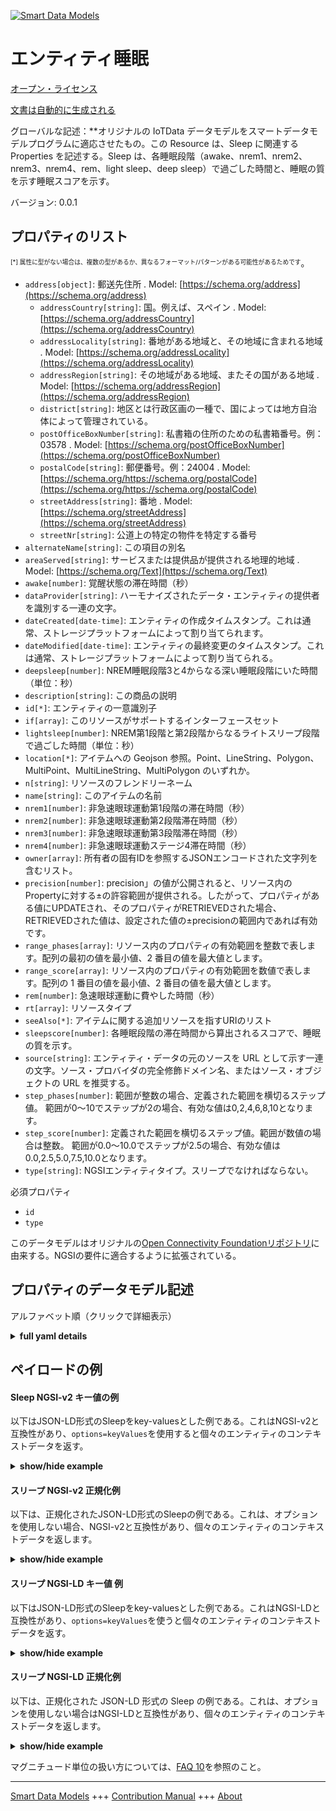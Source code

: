<!-- 10-Header -->    
[![Smart Data Models](https://smartdatamodels.org/wp-content/uploads/2022/01/SmartDataModels_logo.png "Logo")](https://smartdatamodels.org)    
エンティティ睡眠    
========<!-- /10-Header -->    
<!-- 15-License -->    
[オープン・ライセンス](https://github.com/smart-data-models//dataModel.OCF/blob/master/Sleep/LICENSE.md)    
[文書は自動的に生成される](https://docs.google.com/presentation/d/e/2PACX-1vTs-Ng5dIAwkg91oTTUdt8ua7woBXhPnwavZ0FxgR8BsAI_Ek3C5q97Nd94HS8KhP-r_quD4H0fgyt3/pub?start=false&loop=false&delayms=3000#slide=id.gb715ace035_0_60)    
<!-- /15-License -->    
<!-- 20-Description -->    
グローバルな記述：**オリジナルの IoTData データモデルをスマートデータモデルプログラムに適応させたもの。この Resource は、Sleep に関連する Properties を記述する。Sleep は、各睡眠段階（awake、nrem1、nrem2、nrem3、nrem4、rem、light sleep、deep sleep）で過ごした時間と、睡眠の質を示す睡眠スコアを示す。    
バージョン: 0.0.1    
<!-- /20-Description -->    
<!-- 30-PropertiesList -->    
## プロパティのリスト    
<sup><sub>[*] 属性に型がない場合は、複数の型があるか、異なるフォーマット/パターンがある可能性があるためです</sub></sup>。    
- `address[object]`: 郵送先住所  . Model: [https://schema.org/address](https://schema.org/address)	- `addressCountry[string]`: 国。例えば、スペイン  . Model: [https://schema.org/addressCountry](https://schema.org/addressCountry)    
	- `addressLocality[string]`: 番地がある地域と、その地域に含まれる地域  . Model: [https://schema.org/addressLocality](https://schema.org/addressLocality)    
	- `addressRegion[string]`: その地域がある地域、またその国がある地域  . Model: [https://schema.org/addressRegion](https://schema.org/addressRegion)    
	- `district[string]`: 地区とは行政区画の一種で、国によっては地方自治体によって管理されている。      
	- `postOfficeBoxNumber[string]`: 私書箱の住所のための私書箱番号。例：03578  . Model: [https://schema.org/postOfficeBoxNumber](https://schema.org/postOfficeBoxNumber)    
	- `postalCode[string]`: 郵便番号。例：24004  . Model: [https://schema.org/https://schema.org/postalCode](https://schema.org/https://schema.org/postalCode)    
	- `streetAddress[string]`: 番地  . Model: [https://schema.org/streetAddress](https://schema.org/streetAddress)    
	- `streetNr[string]`: 公道上の特定の物件を特定する番号      
- `alternateName[string]`: この項目の別名  - `areaServed[string]`: サービスまたは提供品が提供される地理的地域  . Model: [https://schema.org/Text](https://schema.org/Text)- `awake[number]`: 覚醒状態の滞在時間（秒）  - `dataProvider[string]`: ハーモナイズされたデータ・エンティティの提供者を識別する一連の文字。  - `dateCreated[date-time]`: エンティティの作成タイムスタンプ。これは通常、ストレージプラットフォームによって割り当てられます。  - `dateModified[date-time]`: エンティティの最終変更のタイムスタンプ。これは通常、ストレージプラットフォームによって割り当てられる。  - `deepsleep[number]`: NREM睡眠段階3と4からなる深い睡眠段階にいた時間（単位：秒）  - `description[string]`: この商品の説明  - `id[*]`: エンティティの一意識別子  - `if[array]`: このリソースがサポートするインターフェースセット  - `lightsleep[number]`: NREM第1段階と第2段階からなるライトスリープ段階で過ごした時間（単位：秒）  - `location[*]`: アイテムへの Geojson 参照。Point、LineString、Polygon、MultiPoint、MultiLineString、MultiPolygon のいずれか。  - `n[string]`: リソースのフレンドリーネーム  - `name[string]`: このアイテムの名前  - `nrem1[number]`: 非急速眼球運動第1段階の滞在時間（秒）  - `nrem2[number]`: 非急速眼球運動第2段階滞在時間（秒）  - `nrem3[number]`: 非急速眼球運動第3段階滞在時間（秒）  - `nrem4[number]`: 非急速眼球運動ステージ4滞在時間（秒）  - `owner[array]`: 所有者の固有IDを参照するJSONエンコードされた文字列を含むリスト。  - `precision[number]`: precision」の値が公開されると、リソース内のPropertyに対する±の許容範囲が提供される。したがって、プロパティがある値にUPDATEされ、そのプロパティがRETRIEVEDされた場合、RETRIEVEDされた値は、設定された値の±precisionの範囲内であれば有効です。  - `range_phases[array]`: リソース内のプロパティの有効範囲を整数で表します。配列の最初の値を最小値、2 番目の値を最大値とします。  - `range_score[array]`: リソース内のプロパティの有効範囲を数値で表します。配列の 1 番目の値を最小値、2 番目の値を最大値とします。  - `rem[number]`: 急速眼球運動に費やした時間（秒）  - `rt[array]`: リソースタイプ  - `seeAlso[*]`: アイテムに関する追加リソースを指すURIのリスト  - `sleepscore[number]`: 各睡眠段階の滞在時間から算出されるスコアで、睡眠の質を示す。  - `source[string]`: エンティティ・データの元のソースを URL として示す一連の文字。ソース・プロバイダの完全修飾ドメイン名、またはソース・オブジェクトの URL を推奨する。  - `step_phases[number]`: 範囲が整数の場合、定義された範囲を横切るステップ値。  範囲が0～10でステップが2の場合、有効な値は0,2,4,6,8,10となります。  - `step_score[number]`: 定義された範囲を横切るステップ値。範囲が数値の場合は整数。  範囲が0.0～10.0でステップが2.5の場合、有効な値は0.0,2.5,5.0,7.5,10.0となります。  - `type[string]`: NGSIエンティティタイプ。スリープでなければならない。  <!-- /30-PropertiesList -->    
<!-- 35-RequiredProperties -->    
必須プロパティ    
- `id`  - `type`  <!-- /35-RequiredProperties -->    
<!-- 40-RequiredProperties -->    
このデータモデルはオリジナルの[Open Connectivity Foundationリポジトリ](https://github.com/openconnectivityfoundation/IoTDataModels)に由来する。NGSIの要件に適合するように拡張されている。    
<!-- /40-RequiredProperties -->    
<!-- 50-DataModelHeader -->    
## プロパティのデータモデル記述    
アルファベット順（クリックで詳細表示）    
<!-- /50-DataModelHeader -->    
<!-- 60-ModelYaml -->    
<details><summary><strong>full yaml details</strong></summary>      
```yaml    
Sleep:      
  description: 'Smart Data Models Program adaptation of the original IoTData data Models. This Resource describes the Properties associated with Sleep. Sleep shows the time spent in each of the sleep stages (awake, nrem1, nrem2, nrem3, nrem4, rem, light sleep, deep sleep), along with a sleep score indicating the quality of sleep.'      
  properties:      
    address:      
      description: The mailing address      
      properties:      
        addressCountry:      
          description: 'The country. For example, Spain'      
          type: string      
          x-ngsi:      
            model: https://schema.org/addressCountry      
            type: Property      
        addressLocality:      
          description: 'The locality in which the street address is, and which is in the region'      
          type: string      
          x-ngsi:      
            model: https://schema.org/addressLocality      
            type: Property      
        addressRegion:      
          description: 'The region in which the locality is, and which is in the country'      
          type: string      
          x-ngsi:      
            model: https://schema.org/addressRegion      
            type: Property      
        district:      
          description: 'A district is a type of administrative division that, in some countries, is managed by the local government'      
          type: string      
          x-ngsi:      
            type: Property      
        postOfficeBoxNumber:      
          description: 'The post office box number for PO box addresses. For example, 03578'      
          type: string      
          x-ngsi:      
            model: https://schema.org/postOfficeBoxNumber      
            type: Property      
        postalCode:      
          description: 'The postal code. For example, 24004'      
          type: string      
          x-ngsi:      
            model: https://schema.org/https://schema.org/postalCode      
            type: Property      
        streetAddress:      
          description: The street address      
          type: string      
          x-ngsi:      
            model: https://schema.org/streetAddress      
            type: Property      
        streetNr:      
          description: Number identifying a specific property on a public street      
          type: string      
          x-ngsi:      
            type: Property      
      type: object      
      x-ngsi:      
        model: https://schema.org/address      
        type: Property      
    alternateName:      
      description: An alternative name for this item      
      type: string      
      x-ngsi:      
        type: Property      
    areaServed:      
      description: The geographic area where a service or offered item is provided      
      type: string      
      x-ngsi:      
        model: https://schema.org/Text      
        type: Property      
    awake:      
      description: Time spent in Awake stage (in seconds)      
      minimum: 0      
      readOnly: true      
      type: number      
      x-ngsi:      
        type: Property      
    dataProvider:      
      description: A sequence of characters identifying the provider of the harmonised data entity      
      type: string      
      x-ngsi:      
        type: Property      
    dateCreated:      
      description: Entity creation timestamp. This will usually be allocated by the storage platform      
      format: date-time      
      type: string      
      x-ngsi:      
        type: Property      
    dateModified:      
      description: Timestamp of the last modification of the entity. This will usually be allocated by the storage platform      
      format: date-time      
      type: string      
      x-ngsi:      
        type: Property      
    deepsleep:      
      description: 'Time spent in Deep Sleep stage, consisting in NREM stages 3 and 4 (in seconds)'      
      minimum: 0      
      readOnly: true      
      type: number      
      x-ngsi:      
        type: Property      
    description:      
      description: A description of this item      
      type: string      
      x-ngsi:      
        type: Property      
    id:      
      anyOf:      
        - description: Identifier format of any NGSI entity      
          maxLength: 256      
          minLength: 1      
          pattern: ^[\w\-\.\{\}\$\+\*\[\]`|~^@!,:\\]+$      
          type: string      
          x-ngsi:      
            type: Property      
        - description: Identifier format of any NGSI entity      
          format: uri      
          type: string      
          x-ngsi:      
            type: Property      
      description: Unique identifier of the entity      
      x-ngsi:      
        type: Property      
    if:      
      description: The Interface set supported by this Resource      
      items:      
        enum:      
          - oic.if.s      
          - oic.if.baseline      
        type: string      
      minItems: 1      
      readOnly: true      
      type: array      
      uniqueItems: true      
      x-ngsi:      
        type: Property      
    lightsleep:      
      description: 'Time spent in Light Sleep stage, consisting in NREM stages 1 and 2 (in seconds)'      
      minimum: 0      
      readOnly: true      
      type: number      
      x-ngsi:      
        type: Property      
    location:      
      description: 'Geojson reference to the item. It can be Point, LineString, Polygon, MultiPoint, MultiLineString or MultiPolygon'      
      oneOf:      
        - description: Geojson reference to the item. Point      
          properties:      
            bbox:      
              items:      
                type: number      
              minItems: 4      
              type: array      
            coordinates:      
              items:      
                type: number      
              minItems: 2      
              type: array      
            type:      
              enum:      
                - Point      
              type: string      
          required:      
            - type      
            - coordinates      
          title: GeoJSON Point      
          type: object      
          x-ngsi:      
            type: GeoProperty      
        - description: Geojson reference to the item. LineString      
          properties:      
            bbox:      
              items:      
                type: number      
              minItems: 4      
              type: array      
            coordinates:      
              items:      
                items:      
                  type: number      
                minItems: 2      
                type: array      
              minItems: 2      
              type: array      
            type:      
              enum:      
                - LineString      
              type: string      
          required:      
            - type      
            - coordinates      
          title: GeoJSON LineString      
          type: object      
          x-ngsi:      
            type: GeoProperty      
        - description: Geojson reference to the item. Polygon      
          properties:      
            bbox:      
              items:      
                type: number      
              minItems: 4      
              type: array      
            coordinates:      
              items:      
                items:      
                  items:      
                    type: number      
                  minItems: 2      
                  type: array      
                minItems: 4      
                type: array      
              type: array      
            type:      
              enum:      
                - Polygon      
              type: string      
          required:      
            - type      
            - coordinates      
          title: GeoJSON Polygon      
          type: object      
          x-ngsi:      
            type: GeoProperty      
        - description: Geojson reference to the item. MultiPoint      
          properties:      
            bbox:      
              items:      
                type: number      
              minItems: 4      
              type: array      
            coordinates:      
              items:      
                items:      
                  type: number      
                minItems: 2      
                type: array      
              type: array      
            type:      
              enum:      
                - MultiPoint      
              type: string      
          required:      
            - type      
            - coordinates      
          title: GeoJSON MultiPoint      
          type: object      
          x-ngsi:      
            type: GeoProperty      
        - description: Geojson reference to the item. MultiLineString      
          properties:      
            bbox:      
              items:      
                type: number      
              minItems: 4      
              type: array      
            coordinates:      
              items:      
                items:      
                  items:      
                    type: number      
                  minItems: 2      
                  type: array      
                minItems: 2      
                type: array      
              type: array      
            type:      
              enum:      
                - MultiLineString      
              type: string      
          required:      
            - type      
            - coordinates      
          title: GeoJSON MultiLineString      
          type: object      
          x-ngsi:      
            type: GeoProperty      
        - description: Geojson reference to the item. MultiLineString      
          properties:      
            bbox:      
              items:      
                type: number      
              minItems: 4      
              type: array      
            coordinates:      
              items:      
                items:      
                  items:      
                    items:      
                      type: number      
                    minItems: 2      
                    type: array      
                  minItems: 4      
                  type: array      
                type: array      
              type: array      
            type:      
              enum:      
                - MultiPolygon      
              type: string      
          required:      
            - type      
            - coordinates      
          title: GeoJSON MultiPolygon      
          type: object      
          x-ngsi:      
            type: GeoProperty      
      x-ngsi:      
        type: GeoProperty      
    n:      
      description: Friendly name of the Resource      
      maxLength: 64      
      readOnly: true      
      type: string      
      x-ngsi:      
        type: Property      
    name:      
      description: The name of this item      
      type: string      
      x-ngsi:      
        type: Property      
    nrem1:      
      description: Time spent in Non Rapid Eye Movement stage 1 (in seconds)      
      minimum: 0      
      readOnly: true      
      type: number      
      x-ngsi:      
        type: Property      
    nrem2:      
      description: Time spent in Non Rapid Eye Movement stage 2 (in seconds)      
      minimum: 0      
      readOnly: true      
      type: number      
      x-ngsi:      
        type: Property      
    nrem3:      
      description: Time spent in Non Rapid Eye Movement stage 3 (in seconds)      
      minimum: 0      
      readOnly: true      
      type: number      
      x-ngsi:      
        type: Property      
    nrem4:      
      description: Time spent in Non Rapid Eye Movement stage 4 (in seconds)      
      minimum: 0      
      readOnly: true      
      type: number      
      x-ngsi:      
        type: Property      
    owner:      
      description: A List containing a JSON encoded sequence of characters referencing the unique Ids of the owner(s)      
      items:      
        anyOf:      
          - description: Identifier format of any NGSI entity      
            maxLength: 256      
            minLength: 1      
            pattern: ^[\w\-\.\{\}\$\+\*\[\]`|~^@!,:\\]+$      
            type: string      
            x-ngsi:      
              type: Property      
          - description: Identifier format of any NGSI entity      
            format: uri      
            type: string      
            x-ngsi:      
              type: Property      
        description: Unique identifier of the entity      
        x-ngsi:      
          type: Property      
      type: array      
      x-ngsi:      
        type: Property      
    precision:      
      description: 'When exposed the value in ''precision'' provides a +/- tolerance against the Properties in the Resource. Thus if a Property is UPDATED to a value and that Property then RETRIEVED, the RETRIEVED value is valid if in the range of the set value +/- precision'      
      readOnly: true      
      type: number      
      x-ngsi:      
        type: Property      
    range_phases:      
      description: 'The valid range for the Property in the Resource as an integer. The first value in the array is the minimum value, the second value in the array is the maximum value.'      
      items:      
        type: integer      
      maxItems: 2      
      minItems: 2      
      readOnly: true      
      type: array      
      x-ngsi:      
        type: Property      
    range_score:      
      description: 'The valid range for the Property in the Resource as a number. The first value in the array is the minimum value, the second value in the array is the maximum value.'      
      items:      
        type: number      
      maxItems: 2      
      minItems: 2      
      readOnly: true      
      type: array      
      x-ngsi:      
        type: Property      
    rem:      
      description: Time spent in Rapid Eye Movement (in seconds)      
      minimum: 0      
      readOnly: true      
      type: number      
      x-ngsi:      
        type: Property      
    rt:      
      description: Resource Type      
      items:      
        enum:      
          - oic.r.sleep      
        type: string      
      minItems: 1      
      readOnly: true      
      type: array      
      uniqueItems: true      
      x-ngsi:      
        type: Property      
    seeAlso:      
      description: list of uri pointing to additional resources about the item      
      oneOf:      
        - items:      
            format: uri      
            type: string      
          minItems: 1      
          type: array      
        - format: uri      
          type: string      
      x-ngsi:      
        type: Property      
    sleepscore:      
      description: 'Score computed from the time spent in each sleep stage, indicative of the quality of sleep'      
      minimum: 0      
      readOnly: true      
      type: number      
      x-ngsi:      
        type: Property      
    source:      
      description: 'A sequence of characters giving the original source of the entity data as a URL. Recommended to be the fully qualified domain name of the source provider, or the URL to the source object'      
      type: string      
      x-ngsi:      
        type: Property      
    step_phases:      
      description: 'Step value across the defined range when the range is an integer.  This is the increment for valid values across the range; so if range is 0..10 and step is 2 then valid values are 0,2,4,6,8,10.'      
      readOnly: true      
      type: number      
      x-ngsi:      
        type: Property      
    step_score:      
      description: 'Step value across the defined range an integer when the range is a number.  This is the increment for valid values across the range; so if range is 0.0..10.0 and step is 2.5 then valid values are 0.0,2.5,5.0,7.5,10.0.'      
      readOnly: true      
      type: number      
      x-ngsi:      
        type: Property      
    type:      
      description: NGSI entity type. It has to be Sleep      
      enum:      
        - Sleep      
      type: string      
      x-ngsi:      
        type: Property      
  required:      
    - id      
    - type      
  type: object      
  x-derived-from: https://github.com/OpenInterConnect/IoTDataModels/blob/master/SleepResURI.swagger.json      
  x-disclaimer: 'Redistribution and use in source and binary forms, with or without modification, are permitted  provided that the license conditions are met. Copyleft (c) 2022 Contributors to Smart Data Models Program'      
  x-license-url: https://github.com/smart-data-models/dataModel.OCF/blob/master/Sleep/LICENSE.md      
  x-model-schema: https://smart-data-models.github.io/dataModel.IoTDataModels/Sleep/schema.json      
  x-model-tags: OCF      
  x-version: 0.0.1      
```    
</details>      
<!-- /60-ModelYaml -->    
<!-- 70-MiddleNotes -->    
<!-- /70-MiddleNotes -->    
<!-- 80-Examples -->    
## ペイロードの例    
#### Sleep NGSI-v2 キー値の例    
以下はJSON-LD形式のSleepをkey-valuesとした例である。これはNGSI-v2と互換性があり、`options=keyValues`を使用すると個々のエンティティのコンテキストデータを返す。    
<details><summary><strong>show/hide example</strong></summary>      
```json  
{  
  "id": "urn:ngsi-ld:Sleep:id:EOXI:64784328",  
  "dateCreated": "2012-05-08T18:33:40Z",  
  "dateModified": "2017-08-05T04:09:21Z",  
  "source": "Experience somebody democratic happen form. Born recently field. Answer activity image control difficult value simple.",  
  "name": "Know myself treat include fund blood and. Himself population pull partner walk vote.",  
  "alternateName": "Sport effort race seven million energy hotel. Treat sign card market least court American particular. Computer put quite hospital walk score.",  
  "description": "",  
  "dataProvider": "Want person season form model thought song head. Picture himself realize far your art mouth real. Low or born enter.",  
  "owner": [  
    "urn:ngsi-ld:Sleep:items:EVHF:32347913",  
    "urn:ngsi-ld:Sleep:items:QUUJ:68624316"  
  ],  
  "seeAlso": [  
    "urn:ngsi-ld:Sleep:items:BYWE:96773582"  
  ],  
  "location": {  
    "type": "Point",  
    "coordinates": [  
      -43.8165545,  
      170.462299  
    ]  
  },  
  "address": {  
    "streetAddress": "Reach black huge image care compa",  
    "addressLocality": "Toward as work better enough. Not wife yes pretty quickly. Stage field nor. House dream field",  
    "addressRegion": "Build expect doctor official. Detail into should treatment part. Capital resource another two.",  
    "addressCountry": "Build later fear wall.",  
    "postalCode": "Value dream on off pretty avoid. Perhaps large collection buy budget. Begin send everybody to manager.",  
    "postOfficeBoxNumber": "Alone another defense get. Into population pretty baby.",  
    "streetNr": "Impact easy rise chair guess. Pretty imagine charge red garden. Growth guy pattern little environmental dream",  
    "district": "Force before sing leader some traditional scientist. Tv particularly such painting open her fig"  
  },  
  "areaServed": "Inside matter technology white shake. Light t",  
  "awake": 864,  
  "nrem1": 864,  
  "nrem2": 864,  
  "nrem3": 864,  
  "nrem4": 864,  
  "rem": 864,  
  "lightsleep": 864,  
  "deepsleep": 864,  
  "sleepscore": 877.2,  
  "if": [  
    "oic.if.baseline"  
  ],  
  "rt": [  
    "oic.r.sleep"  
  ],  
  "n": "Soldier player professor ever style",  
  "range_phases": [  
    864,  
    864  
  ],  
  "step_phases": 864,  
  "range_score": [  
    796.4,  
    476.3  
  ],  
  "step_score": 276.4,  
  "precision": 394.0,  
  "type": "Sleep"  
}  
```  
</details>    
#### スリープ NGSI-v2 正規化例    
以下は、正規化されたJSON-LD形式のSleepの例である。これは、オプションを使用しない場合、NGSI-v2と互換性があり、個々のエンティティのコンテキストデータを返します。    
<details><summary><strong>show/hide example</strong></summary>      
```json  
{  
  "id": "urn:ngsi-ld:Sleep:id:EOXI:64784328",  
  "dateCreated": {  
    "type": "DateTime",  
    "value": "2012-05-08T18:33:40Z"  
  },  
  "dateModified": {  
    "type": "DateTime",  
    "value": "2017-08-05T04:09:21Z"  
  },  
  "source": {  
    "type": "Text",  
    "value": "Experience somebody democratic happen form. Born recently field. Answer activity image control difficult value simple."  
  },  
  "name": {  
    "type": "Text",  
    "value": "Know myself treat include fund blood and. Himself population pull partner walk vote."  
  },  
  "alternateName": {  
    "type": "Text",  
    "value": "Sport effort race seven million energy hotel. Treat sign card market least court American particular. Computer put quite hospital walk score."  
  },  
  "description": {  
    "type": "Text",  
    "value": ""  
  },  
  "dataProvider": {  
    "type": "Text",  
    "value": "Want person season form model thought song head. Picture himself realize far your art mouth real. Low or born enter."  
  },  
  "owner": {  
    "type": "StructuredValue",  
    "value": [  
      "urn:ngsi-ld:Sleep:items:EVHF:32347913",  
      "urn:ngsi-ld:Sleep:items:QUUJ:68624316"  
    ]  
  },  
  "seeAlso": {  
    "type": "StructuredValue",  
    "value": [  
      "urn:ngsi-ld:Sleep:items:BYWE:96773582"  
    ]  
  },  
  "location": {  
    "type": "geo:json",  
    "value": {  
      "type": "Point",  
      "coordinates": [  
        -43.8165545,  
        170.462299  
      ]  
    }  
  },  
  "address": {  
    "type": "StructuredValue",  
    "value": {  
      "streetAddress": "Reach black huge image care compa",  
      "addressLocality": "Toward as work better enough. Not wife yes pretty quickly. Stage field nor. House dream field",  
      "addressRegion": "Build expect doctor official. Detail into should treatment part. Capital resource another two.",  
      "addressCountry": "Build later fear wall.",  
      "postalCode": "Value dream on off pretty avoid. Perhaps large collection buy budget. Begin send everybody to manager.",  
      "postOfficeBoxNumber": "Alone another defense get. Into population pretty baby.",  
      "streetNr": "Impact easy rise chair guess. Pretty imagine charge red garden. Growth guy pattern little environmental dream",  
      "district": "Force before sing leader some traditional scientist. Tv particularly such painting open her fig"  
    }  
  },  
  "areaServed": {  
    "type": "Text",  
    "value": "Inside matter technology white shake. Light t"  
  },  
  "awake": {  
    "type": "Number",  
    "value": 864  
  },  
  "nrem1": {  
    "type": "Number",  
    "value": 864  
  },  
  "nrem2": {  
    "type": "Number",  
    "value": 864  
  },  
  "nrem3": {  
    "type": "Number",  
    "value": 864  
  },  
  "nrem4": {  
    "type": "Number",  
    "value": 864  
  },  
  "rem": {  
    "type": "Number",  
    "value": 864  
  },  
  "lightsleep": {  
    "type": "Number",  
    "value": 864  
  },  
  "deepsleep": {  
    "type": "Number",  
    "value": 864  
  },  
  "sleepscore": {  
    "type": "Number",  
    "value": 877.2  
  },  
  "if": {  
    "type": "StructuredValue",  
    "value": [  
      "oic.if.baseline"  
    ]  
  },  
  "rt": {  
    "type": "StructuredValue",  
    "value": [  
      "oic.r.sleep"  
    ]  
  },  
  "n": {  
    "type": "Text",  
    "value": "Soldier player professor ever style"  
  },  
  "range_phases": {  
    "type": "StructuredValue",  
    "value": [  
      864,  
      864  
    ]  
  },  
  "step_phases": {  
    "type": "Number",  
    "value": 864  
  },  
  "range_score": {  
    "type": "StructuredValue",  
    "value": [  
      796.4,  
      476.3  
    ]  
  },  
  "step_score": {  
    "type": "Number",  
    "value": 276.4  
  },  
  "precision": {  
    "type": "Number",  
    "value": 394.0  
  },  
  "type": "Sleep"  
}  
```  
</details>    
#### スリープ NGSI-LD キー値 例    
以下はJSON-LD形式のSleepをkey-valuesとした例である。これはNGSI-LDと互換性があり、`options=keyValues`を使うと個々のエンティティのコンテキストデータを返す。    
<details><summary><strong>show/hide example</strong></summary>      
```json  
{  
  "id": "urn:ngsi-ld:Sleep:id:EOXI:64784328",  
  "dateCreated": "2012-05-08T18:33:40Z",  
  "dateModified": "2017-08-05T04:09:21Z",  
  "source": "Experience somebody democratic happen form. Born recently field. Answer activity image control difficult value simple.",  
  "name": "Know myself treat include fund blood and. Himself population pull partner walk vote.",  
  "alternateName": "Sport effort race seven million energy hotel. Treat sign card market least court American particular. Computer put quite hospital walk score.",  
  "description": "",  
  "dataProvider": "Want person season form model thought song head. Picture himself realize far your art mouth real. Low or born enter.",  
  "owner": [  
    "urn:ngsi-ld:Sleep:items:EVHF:32347913",  
    "urn:ngsi-ld:Sleep:items:QUUJ:68624316"  
  ],  
  "seeAlso": [  
    "urn:ngsi-ld:Sleep:items:BYWE:96773582"  
  ],  
  "location": {  
    "type": "Point",  
    "coordinates": [  
      -43.8165545,  
      170.462299  
    ]  
  },  
  "address": {  
    "streetAddress": "Reach black huge image care compa",  
    "addressLocality": "Toward as work better enough. Not wife yes pretty quickly. Stage field nor. House dream field",  
    "addressRegion": "Build expect doctor official. Detail into should treatment part. Capital resource another two.",  
    "addressCountry": "Build later fear wall.",  
    "postalCode": "Value dream on off pretty avoid. Perhaps large collection buy budget. Begin send everybody to manager.",  
    "postOfficeBoxNumber": "Alone another defense get. Into population pretty baby.",  
    "streetNr": "Impact easy rise chair guess. Pretty imagine charge red garden. Growth guy pattern little environmental dream",  
    "district": "Force before sing leader some traditional scientist. Tv particularly such painting open her fig"  
  },  
  "areaServed": "Inside matter technology white shake. Light t",  
  "awake": 864,  
  "nrem1": 864,  
  "nrem2": 864,  
  "nrem3": 864,  
  "nrem4": 864,  
  "rem": 864,  
  "lightsleep": 864,  
  "deepsleep": 864,  
  "sleepscore": 877.2,  
  "if": [  
    "oic.if.baseline"  
  ],  
  "rt": [  
    "oic.r.sleep"  
  ],  
  "n": "Soldier player professor ever style",  
  "range_phases": [  
    864,  
    864  
  ],  
  "step_phases": 864,  
  "range_score": [  
    796.4,  
    476.3  
  ],  
  "step_score": 276.4,  
  "precision": 394.0,  
  "type": "Sleep",  
  "@context": [  
    "https://smartdatamodels.org/context.jsonld"  
  ]  
}  
```  
</details>    
#### スリープ NGSI-LD 正規化例    
以下は、正規化された JSON-LD 形式の Sleep の例である。これは、オプションを使用しない場合はNGSI-LDと互換性があり、個々のエンティティのコンテキストデータを返します。    
<details><summary><strong>show/hide example</strong></summary>      
```json  
{  
    "id": "urn:ngsi-ld:Sleep:id:EOXI:64784328",  
    "dateCreated": {  
        "type": "Property",  
        "value": {  
            "@type": "DateTime",  
            "@value": "2012-05-08T18:33:40Z"  
        }  
    },  
    "dateModified": {  
        "type": "Property",  
        "value": {  
            "@type": "DateTime",  
            "@value": "2017-08-05T04:09:21Z"  
        }  
    },  
    "source": {  
        "type": "Property",  
        "value": "Experience somebody democratic happen form. Born recently field. Answer activity image control difficult value simple."  
    },  
    "name": {  
        "type": "Property",  
        "value": "Know myself treat include fund blood and. Himself population pull partner walk vote."  
    },  
    "alternateName": {  
        "type": "Property",  
        "value": "Sport effort race seven million energy hotel. Treat sign card market least court American particular. Computer put quite hospital walk score."  
    },  
    "description": {  
        "type": "Property",  
        "value": ""  
    },  
    "dataProvider": {  
        "type": "Property",  
        "value": "Want person season form model thought song head. Picture himself realize far your art mouth real. Low or born enter."  
    },  
    "owner": {  
        "type": "Property",  
        "value": [  
            "urn:ngsi-ld:Sleep:items:EVHF:32347913",  
            "urn:ngsi-ld:Sleep:items:QUUJ:68624316"  
        ]  
    },  
    "seeAlso": {  
        "type": "Property",  
        "value": [  
            "urn:ngsi-ld:Sleep:items:BYWE:96773582"  
        ]  
    },  
    "location": {  
        "type": "GeoProperty",  
        "value": {  
            "type": "Point",  
            "coordinates": [  
                -43.8165545,  
                170.462299  
            ]  
        }  
    },  
    "address": {  
        "type": "Property",  
        "value": {  
            "streetAddress": "Reach black huge image care compa",  
            "addressLocality": "Toward as work better enough. Not wife yes pretty quickly. Stage field nor. House dream field",  
            "addressRegion": "Build expect doctor official. Detail into should treatment part. Capital resource another two.",  
            "addressCountry": "Build later fear wall.",  
            "postalCode": "Value dream on off pretty avoid. Perhaps large collection buy budget. Begin send everybody to manager.",  
            "postOfficeBoxNumber": "Alone another defense get. Into population pretty baby.",  
            "streetNr": "Impact easy rise chair guess. Pretty imagine charge red garden. Growth guy pattern little environmental dream",  
            "district": "Force before sing leader some traditional scientist. Tv particularly such painting open her fig"  
        }  
    },  
    "areaServed": {  
        "type": "Property",  
        "value": "Inside matter technology white shake. Light t"  
    },  
    "awake": {  
        "type": "Property",  
        "value": 864  
    },  
    "nrem1": {  
        "type": "Property",  
        "value": 864  
    },  
    "nrem2": {  
        "type": "Property",  
        "value": 864  
    },  
    "nrem3": {  
        "type": "Property",  
        "value": 864  
    },  
    "nrem4": {  
        "type": "Property",  
        "value": 864  
    },  
    "rem": {  
        "type": "Property",  
        "value": 864  
    },  
    "lightsleep": {  
        "type": "Property",  
        "value": 864  
    },  
    "deepsleep": {  
        "type": "Property",  
        "value": 864  
    },  
    "sleepscore": {  
        "type": "Property",  
        "value": 877.2  
    },  
    "if": {  
        "type": "Property",  
        "value": [  
            "oic.if.baseline"  
        ]  
    },  
    "rt": {  
        "type": "Property",  
        "value": [  
            "oic.r.sleep"  
        ]  
    },  
    "n": {  
        "type": "Property",  
        "value": "Soldier player professor ever style"  
    },  
    "range_phases": {  
        "type": "Property",  
        "value": [  
            864,  
            864  
        ]  
    },  
    "step_phases": {  
        "type": "Property",  
        "value": 864  
    },  
    "range_score": {  
        "type": "Property",  
        "value": [  
            796.4,  
            476.3  
        ]  
    },  
    "step_score": {  
        "type": "Property",  
        "value": 276.4  
    },  
    "precision": {  
        "type": "Property",  
        "value": 394.0  
    },  
    "type": "Sleep",  
    "@context": [  
        "https://smartdatamodels.org/context.jsonld"  
    ]  
}  
```  
</details><!-- /80-Examples -->    
<!-- 90-FooterNotes -->    
<!-- /90-FooterNotes -->    
<!-- 95-Units -->    
マグニチュード単位の扱い方については、[FAQ 10](https://smartdatamodels.org/index.php/faqs/)を参照のこと。    
<!-- /95-Units -->    
<!-- 97-LastFooter -->    
---    
[Smart Data Models](https://smartdatamodels.org) +++ [Contribution Manual](https://bit.ly/contribution_manual) +++ [About](https://bit.ly/Introduction_SDM)<!-- /97-LastFooter -->    
